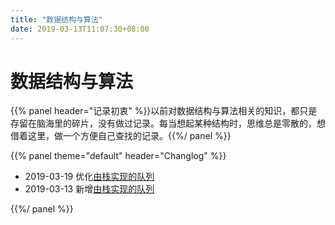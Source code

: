 ```yaml
---
title: "数据结构与算法"
date: 2019-03-13T11:07:30+08:00
---
```


# 数据结构与算法

{{% panel header="记录初衷" %}}以前对数据结构与算法相关的知识，都只是存留在脑海里的碎片，没有做过记录。每当想起某种结构时，思维总是零散的，想借着这里，做一个方便自己查找的记录。{{%/ panel %}}

{{% panel theme="default" header="Changlog" %}}

* 2019-03-19 优化[由栈实现的队列](other/queue_by_stack/#优化版)
* 2019-03-13 新增[由栈实现的队列](other/queue_by_stack/)

{{%/ panel %}}
